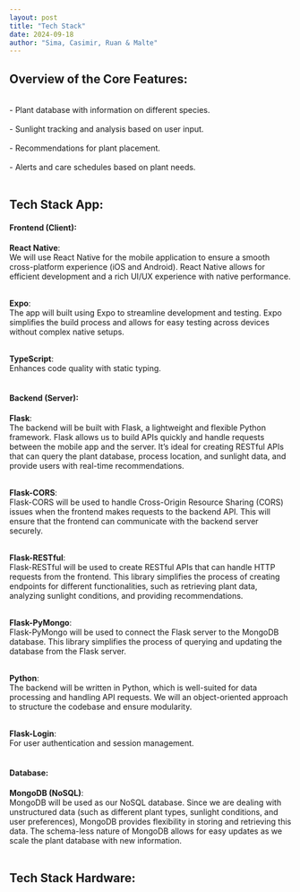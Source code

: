 ```yaml
---
layout: post
title: "Tech Stack"
date: 2024-09-18
author: "Sima, Casimir, Ruan & Malte"
---
```


## Overview of the Core Features:
<br/>
- Plant database with information on different species.<br/><br/>
- Sunlight tracking and analysis based on user input.<br/><br/>
- Recommendations for plant placement.<br/><br/>
- Alerts and care schedules based on plant needs.<br/><br/>


## Tech Stack App:<br/>

#### Frontend (Client):<br/>

**React Native**:<br/>
We will use React Native for the mobile application to ensure a smooth cross-platform experience (iOS and Android). React Native allows for efficient development and a rich UI/UX experience with native performance. <br/><br/>

**Expo**:<br/>
The app will built using Expo to streamline development and testing. Expo simplifies the build process and allows for easy testing across devices without complex native setups.<br/><br/>

**TypeScript**:<br/>
Enhances code quality with static typing. <br/><br/>


#### Backend (Server):<br/>

**Flask**:<br/>
The backend will be built with Flask, a lightweight and flexible Python framework. Flask allows us to build APIs quickly and handle requests between the mobile app and the server. It’s ideal for creating RESTful APIs that can query the plant database, process location, and sunlight data, and provide users with real-time recommendations. <br/><br/>

**Flask-CORS**:<br/>
Flask-CORS will be used to handle Cross-Origin Resource Sharing (CORS) issues when the frontend makes requests to the backend API. This will ensure that the frontend can communicate with the backend server securely. <br/><br/>

**Flask-RESTful**:<br/>
Flask-RESTful will be used to create RESTful APIs that can handle HTTP requests from the frontend. This library simplifies the process of creating endpoints for different functionalities, such as retrieving plant data, analyzing sunlight conditions, and providing recommendations. <br/><br/>

**Flask-PyMongo**:<br/>
Flask-PyMongo will be used to connect the Flask server to the MongoDB database. This library simplifies the process of querying and updating the database from the Flask server. <br/><br/>

**Python**:<br/>
The backend will be written in Python, which is well-suited for data processing and handling API requests. We will an object-oriented approach to structure the codebase and ensure modularity. <br/><br/>

**Flask-Login**:<br/>
For user authentication and session management. <br/><br/>

#### Database:<br/>

**MongoDB (NoSQL)**:<br/>
MongoDB will be used as our NoSQL database. Since we are dealing with unstructured data (such as different plant types, sunlight conditions, and user preferences), MongoDB provides flexibility in storing and retrieving this data. The schema-less nature of MongoDB allows for easy updates as we scale the plant database with new information. <br/><br/>

## Tech Stack Hardware:<br/>